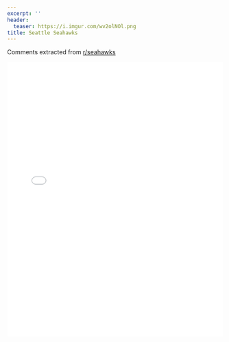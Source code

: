 ```yaml
---
excerpt: ''
header:
  teaser: https://i.imgur.com/wv2olNOl.png
title: Seattle Seahawks
---
```


Comments extracted from [r/seahawks](https://reddit.com/r/seahawks)
<iframe id="igraph" scrolling="no" style="border:none;" seamless="seamless" src="/plots/NFL/SEA.html" height="640" width="100%"></iframe>